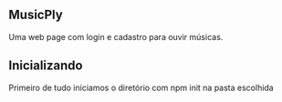 <h2>MusicPly</h2>
Uma web page com login e cadastro para ouvir músicas.
<h2>Inicializando</h2>
Primeiro de tudo iniciamos o diretório com npm init na pasta escolhida